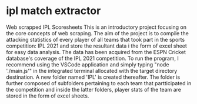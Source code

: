 # ipl match extractor
Web scrapped IPL Scoresheets This is an introductory project focusing on the core concepts of web scraping. The aim of the project is to compile the attacking statistics of every player of all teams that took part in the sports competition: IPL 2021 and store the resultant data i the form of excel sheet for easy data analysis. The data has been acquired from the ESPN Cricket database's coverage of the IPL 2021 competition.  To run the program, I recommend using the VSCode application and simply typing "node './main.js'" in the integrated terminal allocated with the target directory destination. A new folder named 'IPL' is created thereafter. The folder is further composed of subfolders pertaining to each team that partticipated in the competition and inside the latter folders, player stats of the team are stored in the form of excel sheets.
